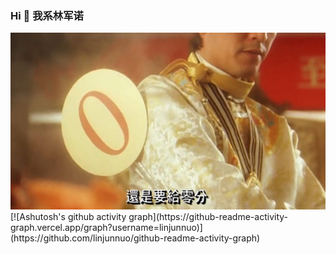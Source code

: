 ### Hi 👋 我系林军诺

<div align="center"> <img src="bgg.png"> </div>
[![Ashutosh's github activity graph](https://github-readme-activity-graph.vercel.app/graph?username=linjunnuo)](https://github.com/linjunnuo/github-readme-activity-graph)
